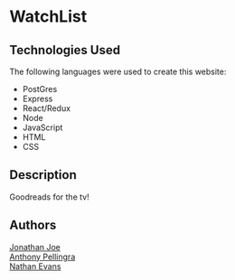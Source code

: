 # WatchList

Technologies Used
---
The following languages were used to create this website:
* PostGres
* Express
* React/Redux
* Node
* JavaScript
* HTML
* CSS

Description
---
Goodreads for the tv!


Authors
---
[Jonathan Joe](https://github.com/JonathanDonJoe)  
[Anthony Pellingra](https://github.com/APellingra)  
[Nathan Evans](https://github.com/Evans-N)
